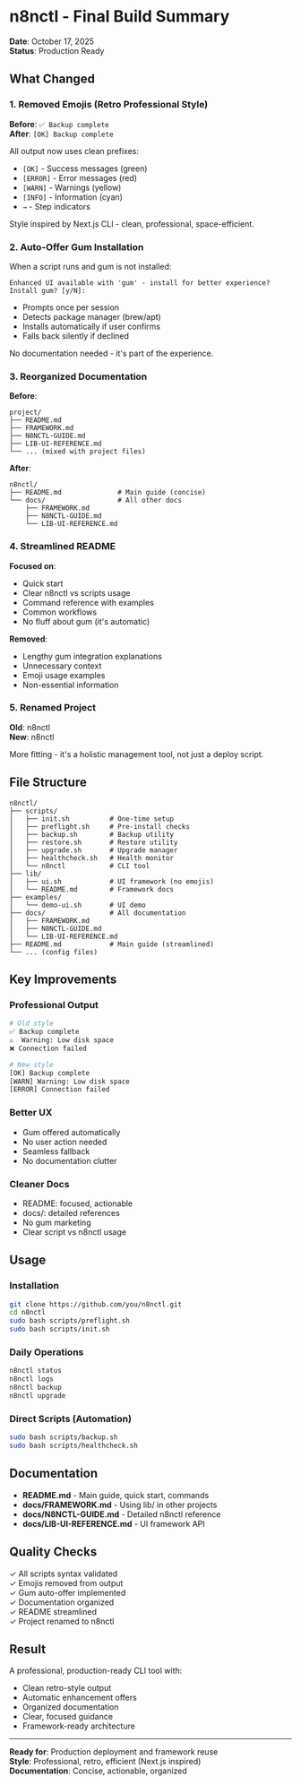 # n8nctl - Final Build Summary

**Date**: October 17, 2025  
**Status**: Production Ready

## What Changed

### 1. Removed Emojis (Retro Professional Style)

**Before**: `✅ Backup complete`  
**After**: `[OK] Backup complete`

All output now uses clean prefixes:
- `[OK]` - Success messages (green)
- `[ERROR]` - Error messages (red)
- `[WARN]` - Warnings (yellow)
- `[INFO]` - Information (cyan)
- `→` - Step indicators

Style inspired by Next.js CLI - clean, professional, space-efficient.

### 2. Auto-Offer Gum Installation

When a script runs and gum is not installed:
```
Enhanced UI available with 'gum' - install for better experience?
Install gum? [y/N]: 
```

- Prompts once per session
- Detects package manager (brew/apt)
- Installs automatically if user confirms
- Falls back silently if declined

No documentation needed - it's part of the experience.

### 3. Reorganized Documentation

**Before**:
```
project/
├── README.md
├── FRAMEWORK.md
├── N8NCTL-GUIDE.md
├── LIB-UI-REFERENCE.md
└── ... (mixed with project files)
```

**After**:
```
n8nctl/
├── README.md              # Main guide (concise)
└── docs/                  # All other docs
    ├── FRAMEWORK.md
    ├── N8NCTL-GUIDE.md
    └── LIB-UI-REFERENCE.md
```

### 4. Streamlined README

**Focused on**:
- Quick start
- Clear n8nctl vs scripts usage
- Command reference with examples
- Common workflows
- No fluff about gum (it's automatic)

**Removed**:
- Lengthy gum integration explanations
- Unnecessary context
- Emoji usage examples
- Non-essential information

### 5. Renamed Project

**Old**: n8nctl  
**New**: n8nctl

More fitting - it's a holistic management tool, not just a deploy script.

## File Structure

```
n8nctl/
├── scripts/
│   ├── init.sh          # One-time setup
│   ├── preflight.sh     # Pre-install checks
│   ├── backup.sh        # Backup utility
│   ├── restore.sh       # Restore utility
│   ├── upgrade.sh       # Upgrade manager
│   ├── healthcheck.sh   # Health monitor
│   └── n8nctl           # CLI tool
├── lib/
│   ├── ui.sh            # UI framework (no emojis)
│   └── README.md        # Framework docs
├── examples/
│   └── demo-ui.sh       # UI demo
├── docs/                # All documentation
│   ├── FRAMEWORK.md
│   ├── N8NCTL-GUIDE.md
│   └── LIB-UI-REFERENCE.md
├── README.md            # Main guide (streamlined)
└── ... (config files)
```

## Key Improvements

### Professional Output
```bash
# Old style
✅ Backup complete
⚠️  Warning: Low disk space
❌ Connection failed

# New style  
[OK] Backup complete
[WARN] Warning: Low disk space
[ERROR] Connection failed
```

### Better UX
- Gum offered automatically
- No user action needed
- Seamless fallback
- No documentation clutter

### Cleaner Docs
- README: focused, actionable
- docs/: detailed references
- No gum marketing
- Clear script vs n8nctl usage

## Usage

### Installation
```bash
git clone https://github.com/you/n8nctl.git
cd n8nctl
sudo bash scripts/preflight.sh
sudo bash scripts/init.sh
```

### Daily Operations
```bash
n8nctl status
n8nctl logs
n8nctl backup
n8nctl upgrade
```

### Direct Scripts (Automation)
```bash
sudo bash scripts/backup.sh
sudo bash scripts/healthcheck.sh
```

## Documentation

- **README.md** - Main guide, quick start, commands
- **docs/FRAMEWORK.md** - Using lib/ in other projects
- **docs/N8NCTL-GUIDE.md** - Detailed n8nctl reference
- **docs/LIB-UI-REFERENCE.md** - UI framework API

## Quality Checks

✓ All scripts syntax validated  
✓ Emojis removed from output  
✓ Gum auto-offer implemented  
✓ Documentation organized  
✓ README streamlined  
✓ Project renamed to n8nctl  

## Result

A professional, production-ready CLI tool with:
- Clean retro-style output
- Automatic enhancement offers
- Organized documentation
- Clear, focused guidance
- Framework-ready architecture

---

**Ready for**: Production deployment and framework reuse  
**Style**: Professional, retro, efficient (Next.js inspired)  
**Documentation**: Concise, actionable, organized
